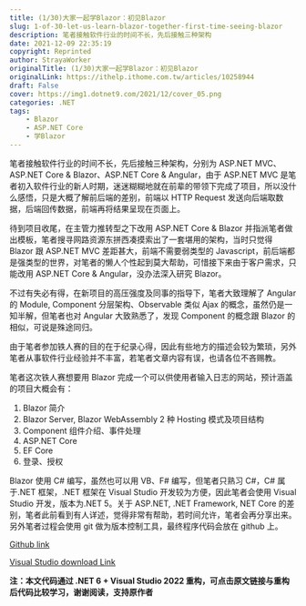 ```yaml
---
title: (1/30)大家一起学Blazor：初见Blazor
slug: 1-of-30-let-us-learn-blazor-together-first-time-seeing-blazor
description: 笔者接触软件行业的时间不长，先后接触三种架构
date: 2021-12-09 22:35:19
copyright: Reprinted
author: StrayaWorker
originalTitle: (1/30)大家一起学Blazor：初见Blazor
originalLink: https://ithelp.ithome.com.tw/articles/10258944
draft: False
cover: https://img1.dotnet9.com/2021/12/cover_05.png
categories: .NET
tags: 
    - Blazor
    - ASP.NET Core
    - 学Blazor
---
```


笔者接触软件行业的时间不长，先后接触三种架构，分别为 ASP.NET MVC、ASP.NET Core & Blazor、ASP.NET Core & Angular，由于 ASP.NET MVC 是笔者初入软件行业的新人时期，迷迷糊糊地就在前辈的带领下完成了项目，所以没什么感悟，只是大概了解前后端的差别，前端以 HTTP Request 发送向后端取数据，后端回传数据，前端再将结果呈现在页面上。

待到项目收尾，在主管力推转型之下改用 ASP.NET Core & Blazor 并指派笔者做出模板，笔者搜寻网路资源东拼西凑摸索出了一套堪用的架构，当时只觉得 Blazor 跟 ASP.NET MVC 差距甚大，前端不需要弱类型的 Javascript，前后端都是强类型的世界，对笔者的懒人个性起到莫大帮助，可惜接下来由于客户需求，只能改用 ASP.NET Core & Angular，没办法深入研究 Blazor。

不过有失必有得，在新项目的高压强度及同事的指导下，笔者大致理解了 Angular 的 Module, Component 分层架构、Observable 类似 Ajax 的概念，虽然仍是一知半解，但笔者也对 Angular 大致熟悉了，发现 Component 的概念跟 Blazor 的相似，可说是殊途同归。

由于笔者参加铁人赛的目的在于纪录心得，因此有些地方的描述会较为繁琐，另外笔者从事软件行业经验并不丰富，若笔者文章内容有误，也请各位不吝赐教。

笔者这次铁人赛想要用 Blazor 完成一个可以供使用者输入日志的网站，预计涵盖的项目大概会有：

1. Blazor 简介
2. Blazor Server, Blazor WebAssembly 2 种 Hosting 模式及项目结构
3. Component 组件介绍、事件处理
4. ASP.NET Core
5. EF Core
6. 登录、授权

Blazor 使用 C# 编写，虽然也可以用 VB、F# 编写，但笔者只熟习 C#，C# 属于.NET 框架，.NET 框架在 Visual Studio 开发较为方便，因此笔者会使用 Visual Studio 开发，版本为.NET 5。关于 ASP.NET, .NET Framework, NET Core 的差别，笔者此前看到有人详述，觉得非常有帮助，若时间允许，笔者会再分享出来。另外笔者过程会使用 git 做为版本控制工具，最终程序代码会放在 github 上。

[Github link](https://github.com/Tommy95271/BlazorPractice)

[Visual Studio download Link](https://visualstudio.microsoft.com/zh-hant/vs/whatsnew/)

**注：本文代码通过 .NET 6 + Visual Studio 2022 重构，可点击原文链接与重构后代码比较学习，谢谢阅读，支持原作者**
